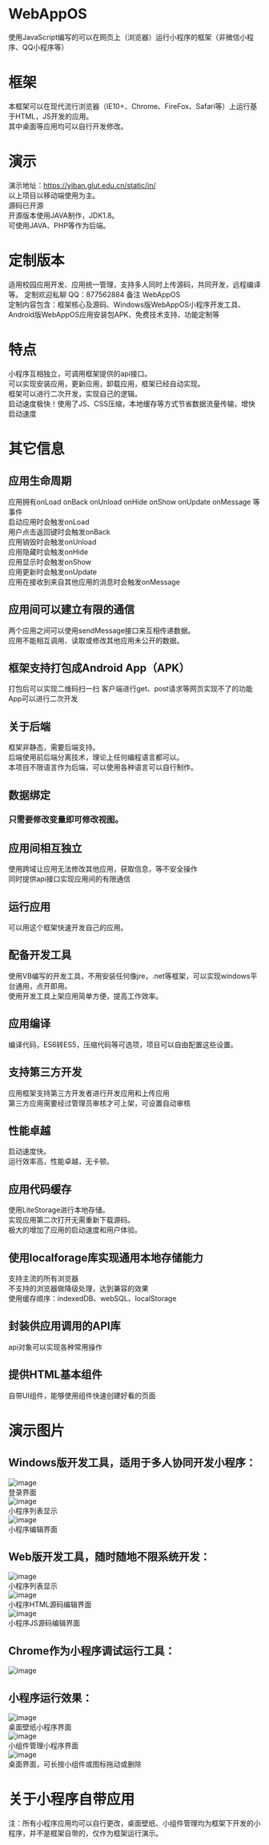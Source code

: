 # WebAppOS
使用JavaScript编写的可以在网页上（浏览器）运行小程序的框架（非微信小程序、QQ小程序等）

# 框架
本框架可以在现代流行浏览器（IE10+、Chrome、FireFox、Safari等）上运行基于HTML，JS开发的应用。  
其中桌面等应用均可以自行开发修改。  

# 演示
演示地址：https://yiban.glut.edu.cn/static/in/  
以上项目以移动端使用为主。  
源码已开源  
开源版本使用JAVA制作，JDK1.8。  
可使用JAVA、PHP等作为后端。  

# 定制版本
适用校园应用开发、应用统一管理，支持多人同时上传源码，共同开发，远程编译等。
定制欢迎私聊 QQ：877562884 备注 WebAppOS  
定制内容包含：框架核心及源码、Windows版WebAppOS小程序开发工具、Android版WebAppOS应用安装包APK、免费技术支持、功能定制等  

# 特点
小程序互相独立，可调用框架提供的api接口。  
可以实现安装应用，更新应用，卸载应用，框架已经自动实现。  
框架可以进行二次开发，实现自己的逻辑。  
启动速度极快！使用了JS、CSS压缩，本地缓存等方式节省数据流量传输，增快启动速度  

# 其它信息

## 应用生命周期
应用拥有onLoad onBack onUnload onHide onShow onUpdate onMessage 等事件  
启动应用时会触发onLoad  
用户点击返回键时会触发onBack  
应用销毁时会触发onUnload  
应用隐藏时会触发onHide  
应用显示时会触发onShow  
应用更新时会触发onUpdate  
应用在接收到来自其他应用的消息时会触发onMessage  

## 应用间可以建立有限的通信
两个应用之间可以使用sendMessage接口来互相传递数据。  
应用不能相互调用、读取或修改其他应用未公开的数据。  

## 框架支持打包成Android App（APK）
打包后可以实现二维码扫一扫 客户端进行get、post请求等网页实现不了的功能  
App可以进行二次开发  

## 关于后端
框架非静态，需要后端支持。  
后端使用前后端分离技术，理论上任何编程语言都可以。  
本项目不限语言作为后端，可以使用各种语言可以自行制作。  

## 数据绑定
### 只需要修改变量即可修改视图。

## 应用间相互独立
使用跨域让应用无法修改其他应用，获取信息，等不安全操作  
同时提供api接口实现应用间的有限通信  

## 运行应用
可以用这个框架快速开发自己的应用。  

## 配备开发工具
使用VB编写的开发工具，不用安装任何像jre，.net等框架，可以实现windows平台通用，点开即用。  
使用开发工具上架应用简单方便，提高工作效率。  

## 应用编译
编译代码，ES6转ES5，压缩代码等可选项，项目可以自由配置这些设置。  

## 支持第三方开发
应用框架支持第三方开发者进行开发应用和上传应用  
第三方应用需要经过管理员审核才可上架，可设置自动审核  

## 性能卓越
启动速度快。  
运行效率高，性能卓越，无卡顿。  

## 应用代码缓存
使用LiteStorage进行本地存储。  
实现应用第二次打开无需重新下载源码。  
极大的增加了应用的启动速度和用户体验。  

## 使用localforage库实现通用本地存储能力
支持主流的所有浏览器  
不支持的浏览器做降级处理，达到兼容的效果  
使用缓存顺序：indexedDB、webSQL、localStorage  

## 封装供应用调用的API库
api对象可以实现各种常用操作  

## 提供HTML基本组件
自带UI组件，能够使用组件快速创建好看的页面  

# 演示图片
## Windows版开发工具，适用于多人协同开发小程序：
![image](./images/1.png)  
登录界面  
![image](./images/2.png)  
小程序列表显示  
![image](./images/3.png)  
小程序编辑界面  
## Web版开发工具，随时随地不限系统开发：
![image](./images/4.png)  
小程序列表显示  
![image](./images/5.png)  
小程序HTML源码编辑界面  
![image](./images/6.png)  
小程序JS源码编辑界面  
## Chrome作为小程序调试运行工具：
![image](./images/7.png)  
## 小程序运行效果：
![image](./images/8.png)  
桌面壁纸小程序界面  
![image](./images/9.png)  
小组件管理小程序界面  
![image](./images/10.png)  
桌面界面，可长按小组件或图标拖动或删除  

# 关于小程序自带应用
注：所有小程序应用均可以自行更改，桌面壁纸、小组件管理均为框架下开发的小程序，并不是框架自带的，仅作为框架运行演示。
